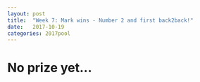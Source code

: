 ```yaml
---
layout: post
title:  "Week 7: Mark wins - Number 2 and first back2back!"
date:   2017-10-19
categories: 2017pool
---
```

# No prize yet...
